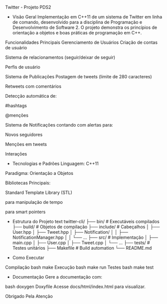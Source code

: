 Twitter - Projeto PDS2
 - Visão Geral
Implementação em C++11 de um sistema de Twitter em linha de comando, desenvolvido para a disciplina de Programação e Desenvolvimento de Software 2. O projeto demonstra os princípios de orientação a objetos e boas práticas de programação em C++.

Funcionalidades Principais
Gerenciamento de Usuários
Criação de contas de usuário

Sistema de relacionamentos (seguir/deixar de seguir)

Perfis de usuário

Sistema de Publicações
Postagem de tweets (limite de 280 caracteres)

Retweets com comentários

Detecção automática de:

#hashtags

@menções

Sistema de Notificações contando com alertas para:

Novos seguidores

Menções em tweets

Interações

- Tecnologias e Padrões
Linguagem: C++11

Paradigma: Orientação a Objetos

Bibliotecas Principais:

Standard Template Library (STL)

<chrono> para manipulação de tempo

<memory> para smart pointers

 - Estrutura do Projeto
text
twitter-cli/
├── bin/            # Executáveis compilados
├── build/          # Objetos de compilação
├── include/        # Cabeçalhos
│   ├── User.hpp
│   ├── Tweet.hpp
│   ├── Notification/
│   │   ├── NotificationManager.hpp
│   │   └── ...
├── src/            # Implementação
│   ├── main.cpp
│   ├── User.cpp
│   ├── Tweet.cpp
│   └── ...
├── tests/          # Testes unitários
├── Makefile        # Build automation
└── README.md

-  Como Executar

Compilação
bash
make
Execução
bash
make run
Testes
bash
make test
- Documentação
Gere a documentação com:

bash
doxygen Doxyfile
Acesse docs/html/index.html para visualizar.

Obrigado Pela Atenção
